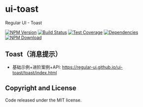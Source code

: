 # ui-toast

Regular UI - Toast

[![NPM Version][npm-img]][npm-url]
[![Build Status][travis-img]][travis-url]
[![Test Coverage][coveralls-img]][coveralls-url]
[![Dependencies][david-img]][david-url]
[![NPM Download][download-img]][download-url]

[npm-img]: http://img.shields.io/npm/v/rgui-ui-toast.svg?style=flat-square
[npm-url]: http://npmjs.org/package/rgui-ui-toast
[travis-img]: https://img.shields.io/travis/regular-ui/ui-toast.svg?style=flat-square
[travis-url]: https://travis-ci.org/regular-ui/ui-toast
[coveralls-img]: https://img.shields.io/coveralls/regular-ui/ui-toast.svg?style=flat-square
[coveralls-url]: https://coveralls.io/r/regular-ui/ui-toast
[david-img]: http://img.shields.io/david/regular-ui/ui-toast.svg?style=flat-square
[david-url]: https://david-dm.org/regular-ui/ui-toast
[download-img]: https://img.shields.io/npm/dm/rgui-ui-toast.svg?style=flat-square
[download-url]: https://npmjs.org/package/rgui-ui-toast

## Toast（消息提示）

- 基础示例+进阶案例+API: https://regular-ui.github.io/ui-toast/toast/index.html

## Copyright and License

Code released under the MIT license.

